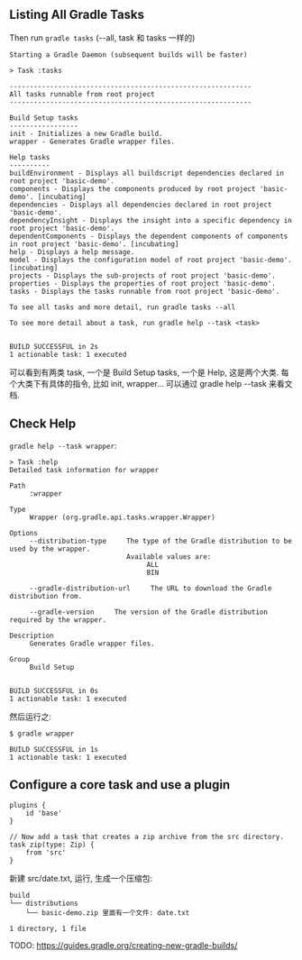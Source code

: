 ## Listing All Gradle Tasks

Then run `gradle tasks` (--all, task 和 tasks 一样的)

    Starting a Gradle Daemon (subsequent builds will be faster)

    > Task :tasks

    ------------------------------------------------------------
    All tasks runnable from root project
    ------------------------------------------------------------

    Build Setup tasks
    -----------------
    init - Initializes a new Gradle build.
    wrapper - Generates Gradle wrapper files.

    Help tasks
    ----------
    buildEnvironment - Displays all buildscript dependencies declared in root project 'basic-demo'.
    components - Displays the components produced by root project 'basic-demo'. [incubating]
    dependencies - Displays all dependencies declared in root project 'basic-demo'.
    dependencyInsight - Displays the insight into a specific dependency in root project 'basic-demo'.
    dependentComponents - Displays the dependent components of components in root project 'basic-demo'. [incubating]
    help - Displays a help message.
    model - Displays the configuration model of root project 'basic-demo'. [incubating]
    projects - Displays the sub-projects of root project 'basic-demo'.
    properties - Displays the properties of root project 'basic-demo'.
    tasks - Displays the tasks runnable from root project 'basic-demo'.

    To see all tasks and more detail, run gradle tasks --all

    To see more detail about a task, run gradle help --task <task>


    BUILD SUCCESSFUL in 2s
    1 actionable task: 1 executed

可以看到有两类 task, 一个是 Build Setup tasks, 一个是 Help, 这是两个大类.
每个大类下有具体的指令, 比如 init, wrapper... 可以通过 gradle help --task <task> 来看文档.

## Check Help

`gradle help --task wrapper`:

    > Task :help
    Detailed task information for wrapper

    Path
         :wrapper

    Type
         Wrapper (org.gradle.api.tasks.wrapper.Wrapper)

    Options
         --distribution-type     The type of the Gradle distribution to be used by the wrapper.
                                 Available values are:
                                      ALL
                                      BIN

         --gradle-distribution-url     The URL to download the Gradle distribution from.

         --gradle-version     The version of the Gradle distribution required by the wrapper.

    Description
         Generates Gradle wrapper files.

    Group
         Build Setup


    BUILD SUCCESSFUL in 0s
    1 actionable task: 1 executed

然后运行之:

```
$ gradle wrapper

BUILD SUCCESSFUL in 1s
1 actionable task: 1 executed
```

## Configure a core task and use a plugin

    plugins {
        id 'base'
    }

    // Now add a task that creates a zip archive from the src directory.
    task zip(type: Zip) {
        from 'src'
    }

新建 src/date.txt, 运行, 生成一个压缩包:

    build
    └── distributions
        └── basic-demo.zip 里面有一个文件: date.txt

    1 directory, 1 file

TODO: https://guides.gradle.org/creating-new-gradle-builds/
